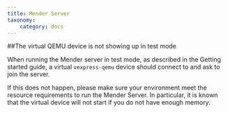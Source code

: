 ```yaml
---
title: Mender Server
taxonomy:
    category: docs
---
```


##The virtual QEMU device is not showing up in test mode

When running the Mender server in test mode, as described in the Getting started
guide, a virtual `vexpress-qemu` device should connect to and ask to join the server.

If this does not happen, please make sure your environment meet the resource requirements
to run the Mender Server. In particular, it is known that the virtual device will not
start if you do not have enough memory.
